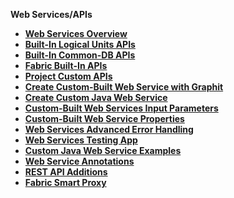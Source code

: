 <strong>Web Services/APIs<strong>

<ul>
    <li><a href="/articles/15_web_services_and_graphit/01_web_services_overview.md">Web Services Overview</a></li>
    <li><a href="/articles/15_web_services_and_graphit/02_built_in_lu_ws.md">Built-In Logical Units APIs</a></li>
    <li><a href="/articles/15_web_services_and_graphit/03_built_in_common_ws.md">Built-In Common-DB APIs</a></li>
    <li><a href="/articles/15_web_services_and_graphit/04_built_in_fabric_ws.md">Fabric Built-In APIs</a></li>
        <li><a href="/articles/15_web_services_and_graphit/05_custom_ws.md">Project Custom APIs</a></li>
            <li><a href="/articles/15_web_services_and_graphit/06_custom_ws_create_graphit_ws.md">Create Custom-Built Web Service with Graphit</a></li>
    <li><a href="/articles/15_web_services_and_graphit/07_custom_ws_create_java_ws.md">Create Custom Java Web Service</a></li>
    <li><a href="/articles/15_web_services_and_graphit/08_web_services_input_parameters.md">Custom-Built Web Services Input Parameters</a></li>
    <li><a href="/articles/15_web_services_and_graphit/09_custom_ws_properties.md">Custom-Built Web Service Properties</a></li>
        <li><a href="/articles/15_web_services_and_graphit/10_advanced_error_handling.md">Web Services Advanced Error Handling</a></li>
    <li><a href="/articles/15_web_services_and_graphit/11_swagger.md">Web Services Testing App</a></li>
    <li><a href="/articles/15_web_services_and_graphit/12_custom_ws_java_examples.md">Custom Java Web Service Examples</a></li>
    <li><a href="/articles/15_web_services_and_graphit/13_custom_ws_java_annotations.md">Web Service Annotations</a></li>
    <li><a href="/articles/15_web_services_and_graphit/14_rest_api_additions.md">REST API Additions</a></li>
    <li><a href="/articles/15_web_services_and_graphit/15_Fabric_smart_proxy.md">Fabric Smart Proxy</a></li>
</ul>






